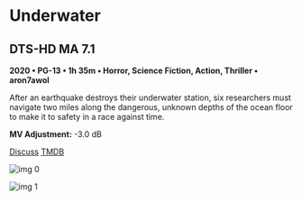 # Underwater

## DTS-HD MA 7.1

**2020 • PG-13 • 1h 35m • Horror, Science Fiction, Action, Thriller • aron7awol**

After an earthquake destroys their underwater station, six researchers must navigate two miles along the dangerous, unknown depths of the ocean floor to make it to safety in a race against time.

**MV Adjustment:** -3.0 dB

[Discuss](https://www.avsforum.com/threads/bass-eq-for-filtered-movies.2995212/post-59438434)  [TMDB](443791)

![img 0](https://i.imgur.com/E2N0QQI.jpg)

![img 1](https://i.imgur.com/FHZULJh.png)

